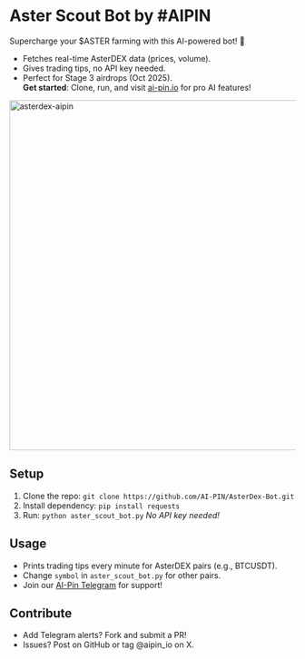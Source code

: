 # Aster Scout Bot by #AIPIN
Supercharge your $ASTER farming with this AI-powered bot! 🚀  
- Fetches real-time AsterDEX data (prices, volume).  
- Gives trading tips, no API key needed.  
- Perfect for Stage 3 airdrops (Oct 2025).  
**Get started**: Clone, run, and visit [ai-pin.io](https://ai-pin.io) for pro AI features!
  
<img width="1015" height="617" alt="asterdex-aipin" src="https://github.com/user-attachments/assets/22a077bf-7fc0-4683-8223-74c78c0959b8" />

 ## Setup
1. Clone the repo: `git clone https://github.com/AI-PIN/AsterDex-Bot.git`
2. Install dependency: `pip install requests`
3. Run: `python aster_scout_bot.py`
*No API key needed!* 

## Usage
- Prints trading tips every minute for AsterDEX pairs (e.g., BTCUSDT).
- Change `symbol` in `aster_scout_bot.py` for other pairs.
- Join our [AI-Pin Telegram](https://t.me/aipinio) for support!

## Contribute
- Add Telegram alerts? Fork and submit a PR!
- Issues? Post on GitHub or tag @aipin_io on X.
